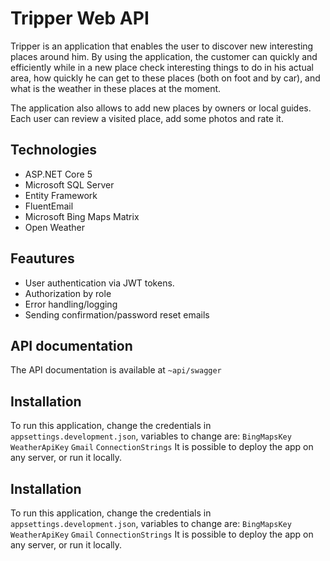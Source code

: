
# Tripper Web API

Tripper is an application that enables the user to discover new interesting places
around him. By using the application, the customer can quickly and efficiently while in a new place
check interesting things to do in his actual area, how quickly he can get to these places (both on foot and by car), and
what is the weather in these places at the moment.

 The application also allows to add new places by owners or local guides. Each user can review a visited place, add some photos and rate it.




## Technologies

- ASP.NET Core 5
- Microsoft SQL Server
- Entity Framework
- FluentEmail
- Microsoft Bing Maps Matrix
- Open Weather



## Feautures

- User authentication via JWT tokens.
- Authorization by role
- Error handling/logging
- Sending confirmation/password reset emails

## API documentation
The API documentation is available at `~api/swagger`
## Installation
To run this application, change the credentials in `appsettings.development.json`, variables to change are:
`BingMapsKey`
`WeatherApiKey`
`Gmail`
`ConnectionStrings`
It is possible to deploy the app on any server, or run it locally. 
## Installation
To run this application, change the credentials in `appsettings.development.json`, variables to change are:
`BingMapsKey`
`WeatherApiKey`
`Gmail`
`ConnectionStrings`
It is possible to deploy the app on any server, or run it locally. 
